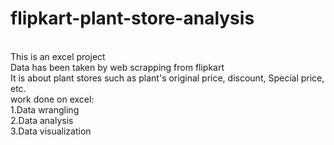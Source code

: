 # flipkart-plant-store-analysis
<br>This is an excel project<br>
Data has been taken by web scrapping from flipkart<br>
It is about plant stores such as plant's original price, discount, Special price, etc.<br>
work done on excel:<br>
1.Data wrangling<br>
2.Data analysis<br>
3.Data visualization<br>